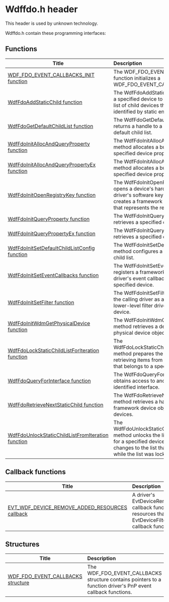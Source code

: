 # Wdffdo.h header


This header is used by unknown technology.

Wdffdo.h contain these programming interfaces:


## Functions

| Title   | Description   |
| ---- |:---- |
| [WDF_FDO_EVENT_CALLBACKS_INIT function](nf-wdffdo-wdf-fdo-event-callbacks-init.md) | The WDF_FDO_EVENT_CALLBACKS_INIT function initializes a WDF_FDO_EVENT_CALLBACKS structure. |
| [WdfFdoAddStaticChild function](nf-wdffdo-wdffdoaddstaticchild.md) | The WdfFdoAddStaticChild method adds a specified device to a function driver's list of child devices that have been identified by static enumeration. |
| [WdfFdoGetDefaultChildList function](nf-wdffdo-wdffdogetdefaultchildlist.md) | The WdfFdoGetDefaultChildList method returns a handle to a specified device's default child list. |
| [WdfFdoInitAllocAndQueryProperty function](nf-wdffdo-wdffdoinitallocandqueryproperty.md) | The WdfFdoInitAllocAndQueryProperty method allocates a buffer and retrieves a specified device property. |
| [WdfFdoInitAllocAndQueryPropertyEx function](nf-wdffdo-wdffdoinitallocandquerypropertyex.md) | The WdfFdoInitAllocAndQueryPropertyEx method allocates a buffer and retrieves a specified device property. |
| [WdfFdoInitOpenRegistryKey function](nf-wdffdo-wdffdoinitopenregistrykey.md) | The WdfFdoInitOpenRegistryKey method opens a device's hardware key or a driver's software key in the registry and creates a framework registry-key object that represents the registry key. |
| [WdfFdoInitQueryProperty function](nf-wdffdo-wdffdoinitqueryproperty.md) | The WdfFdoInitQueryProperty method retrieves a specified device property. |
| [WdfFdoInitQueryPropertyEx function](nf-wdffdo-wdffdoinitquerypropertyex.md) | The WdfFdoInitQueryPropertyEx method retrieves a specified device property. |
| [WdfFdoInitSetDefaultChildListConfig function](nf-wdffdo-wdffdoinitsetdefaultchildlistconfig.md) | The WdfFdoInitSetDefaultChildListConfig method configures a bus driver's default child list. |
| [WdfFdoInitSetEventCallbacks function](nf-wdffdo-wdffdoinitseteventcallbacks.md) | The WdfFdoInitSetEventCallbacks method registers a framework-based function driver's event callback functions, for a specified device. |
| [WdfFdoInitSetFilter function](nf-wdffdo-wdffdoinitsetfilter.md) | The WdfFdoInitSetFilter method identifies the calling driver as an upper-level or lower-level filter driver, for a specified device. |
| [WdfFdoInitWdmGetPhysicalDevice function](nf-wdffdo-wdffdoinitwdmgetphysicaldevice.md) | The WdfFdoInitWdmGetPhysicalDevice method retrieves a device's WDM physical device object (PDO). |
| [WdfFdoLockStaticChildListForIteration function](nf-wdffdo-wdffdolockstaticchildlistforiteration.md) | The WdfFdoLockStaticChildListForIteration method prepares the framework for retrieving items from the static child list that belongs to a specified parent device. |
| [WdfFdoQueryForInterface function](nf-wdffdo-wdffdoqueryforinterface.md) | The WdfFdoQueryForInterface method obtains access to another driver's GUID-identified interface. |
| [WdfFdoRetrieveNextStaticChild function](nf-wdffdo-wdffdoretrievenextstaticchild.md) | The WdfFdoRetrieveNextStaticChild method retrieves a handle to the next framework device object in a list of child devices. |
| [WdfFdoUnlockStaticChildListFromIteration function](nf-wdffdo-wdffdounlockstaticchildlistfromiteration.md) | The WdfFdoUnlockStaticChildListFromIteration method unlocks the list of child devices for a specified device and processes any changes to the list that the driver made while the list was locked. |

## Callback functions

| Title   | Description   |
| ---- |:---- |
| [EVT_WDF_DEVICE_REMOVE_ADDED_RESOURCES callback](nc-wdffdo-evt-wdf-device-remove-added-resources.md) | A driver's EvtDeviceRemoveAddedResources event callback function removes hardware resources that the driver's EvtDeviceFilterAddResourceRequirements callback function added. |

## Structures

| Title   | Description   |
| ---- |:---- |
| [WDF_FDO_EVENT_CALLBACKS structure](ns-wdffdo--wdf-fdo-event-callbacks.md) | The WDF_FDO_EVENT_CALLBACKS structure contains pointers to a function driver's PnP event callback functions. |
